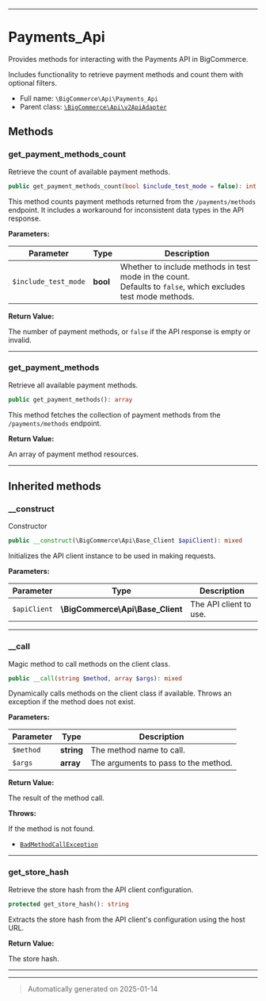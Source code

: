 ***

# Payments_Api

Provides methods for interacting with the Payments API in BigCommerce.

Includes functionality to retrieve payment methods and count them with optional filters.

* Full name: `\BigCommerce\Api\Payments_Api`
* Parent class: [`\BigCommerce\Api\v2ApiAdapter`](./classes/BigCommerce/Api/v2ApiAdapter.md)




## Methods


### get_payment_methods_count

Retrieve the count of available payment methods.

```php
public get_payment_methods_count(bool $include_test_mode = false): int|bool
```

This method counts payment methods returned from the `/payments/methods` endpoint.
It includes a workaround for inconsistent data types in the API response.






**Parameters:**

| Parameter | Type | Description |
|-----------|------|-------------|
| `$include_test_mode` | **bool** | Whether to include methods in test mode in the count.<br />Defaults to `false`, which excludes test mode methods. |


**Return Value:**

The number of payment methods, or `false` if the API response is empty or invalid.




***

### get_payment_methods

Retrieve all available payment methods.

```php
public get_payment_methods(): array
```

This method fetches the collection of payment methods from the `/payments/methods` endpoint.







**Return Value:**

An array of payment method resources.




***


## Inherited methods


### __construct

Constructor

```php
public __construct(\BigCommerce\Api\Base_Client $apiClient): mixed
```

Initializes the API client instance to be used in making requests.






**Parameters:**

| Parameter | Type | Description |
|-----------|------|-------------|
| `$apiClient` | **\BigCommerce\Api\Base_Client** | The API client to use. |





***

### __call

Magic method to call methods on the client class.

```php
public __call(string $method, array $args): mixed
```

Dynamically calls methods on the client class if available. Throws an exception if the method does not exist.






**Parameters:**

| Parameter | Type | Description |
|-----------|------|-------------|
| `$method` | **string** | The method name to call. |
| `$args` | **array** | The arguments to pass to the method. |


**Return Value:**

The result of the method call.



**Throws:**
<p>If the method is not found.</p>

- [`BadMethodCallException`](./classes/BadMethodCallException.md)



***

### get_store_hash

Retrieve the store hash from the API client configuration.

```php
protected get_store_hash(): string
```

Extracts the store hash from the API client's configuration using the host URL.







**Return Value:**

The store hash.




***


***
> Automatically generated on 2025-01-14
